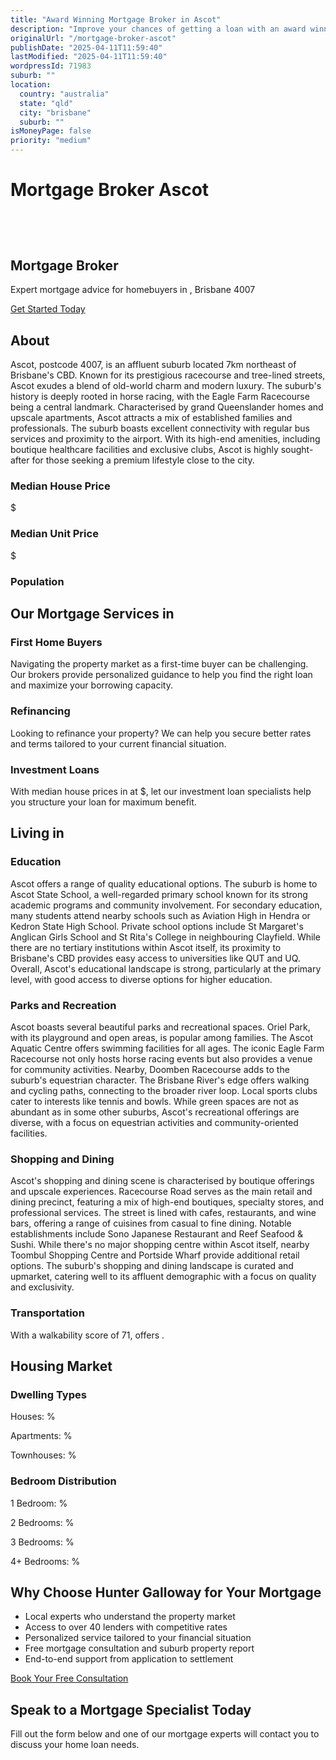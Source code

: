 ```yaml
---
title: "Award Winning Mortgage Broker in Ascot"
description: "Improve your chances of getting a loan with an award winning mortgage broker. We have one of the highest loan approval rates in the country."
originalUrl: "/mortgage-broker-ascot"
publishDate: "2025-04-11T11:59:40"
lastModified: "2025-04-11T11:59:40"
wordpressId: 71983
suburb: ""
location:
  country: "australia"
  state: "qld"
  city: "brisbane"
  suburb: ""
isMoneyPage: false
priority: "medium"
---
```


<h1>Mortgage Broker Ascot</h1>

<p><br /> <script type="application/ld+json"> { "@context": "https://schema.org", "@type": "ProfessionalService", "name": "Hunter Galloway Mortgage Brokers - ", "description": "Professional mortgage brokers serving and surrounding areas in Brisbane", "url": "https://www.huntergalloway.com.au/mortgage-broker-/", "telephone": "+61733766400", "address": { "@type": "PostalAddress", "streetAddress": "Level 34, 1 Eagle St", "addressLocality": "Brisbane", "addressRegion": "QLD", "postalCode": "4000", "addressCountry": "AU" }, "geo": { "@type": "GeoCoordinates", "latitude": "", "longitude": "" }, "areaServed": { "@type": "City", "name": "" }, "priceRange": "$$" } </script></p> <header></header> <section class="hero-section"> <div class="container"> <h1>Mortgage Broker</h1> <p class="lead">Expert mortgage advice for homebuyers in , Brisbane 4007</p> <p><a class="btn btn-primary" href="#contact-form">Get Started Today</a></p> </div> </section> <section class="suburb-overview"> <div class="container"> <h2>About</h2> <div class="suburb-description"> <p>Ascot, postcode 4007, is an affluent suburb located 7km northeast of Brisbane's CBD. Known for its prestigious racecourse and tree-lined streets, Ascot exudes a blend of old-world charm and modern luxury. The suburb's history is deeply rooted in horse racing, with the Eagle Farm Racecourse being a central landmark. Characterised by grand Queenslander homes and upscale apartments, Ascot attracts a mix of established families and professionals. The suburb boasts excellent connectivity with regular bus services and proximity to the airport. With its high-end amenities, including boutique healthcare facilities and exclusive clubs, Ascot is highly sought-after for those seeking a premium lifestyle close to the city.</p> </div> <div class="suburb-stats"> <div class="stat-item"> <h3>Median House Price</h3> <p>$</p> </div> <div class="stat-item"> <h3>Median Unit Price</h3> <p>$</p> </div> <div class="stat-item"> <h3>Population</h3> </div> </div> </div> </section> <section class="mortgage-services"> <div class="container"> <h2>Our Mortgage Services in</h2> <div class="services-grid"> <div class="service-item"> <h3>First Home Buyers</h3> <p>Navigating the property market as a first-time buyer can be challenging. Our brokers provide personalized guidance to help you find the right loan and maximize your borrowing capacity.</p> </div> <div class="service-item"> <h3>Refinancing</h3> <p>Looking to refinance your property? We can help you secure better rates and terms tailored to your current financial situation.</p> </div> <div class="service-item"> <h3>Investment Loans</h3> <p>With median house prices in at $, let our investment loan specialists help you structure your loan for maximum benefit.</p> </div> </div> </div> </section> <section class="suburb-living"> <div class="container"> <h2>Living in</h2> <div class="living-aspect"> <h3>Education</h3> <p>Ascot offers a range of quality educational options. The suburb is home to Ascot State School, a well-regarded primary school known for its strong academic programs and community involvement. For secondary education, many students attend nearby schools such as Aviation High in Hendra or Kedron State High School. Private school options include St Margaret's Anglican Girls School and St Rita's College in neighbouring Clayfield. While there are no tertiary institutions within Ascot itself, its proximity to Brisbane's CBD provides easy access to universities like QUT and UQ. Overall, Ascot's educational landscape is strong, particularly at the primary level, with good access to diverse options for higher education.</p> </div> <div class="living-aspect"> <h3>Parks and Recreation</h3> <p>Ascot boasts several beautiful parks and recreational spaces. Oriel Park, with its playground and open areas, is popular among families. The Ascot Aquatic Centre offers swimming facilities for all ages. The iconic Eagle Farm Racecourse not only hosts horse racing events but also provides a venue for community activities. Nearby, Doomben Racecourse adds to the suburb's equestrian character. The Brisbane River's edge offers walking and cycling paths, connecting to the broader river loop. Local sports clubs cater to interests like tennis and bowls. While green spaces are not as abundant as in some other suburbs, Ascot's recreational offerings are diverse, with a focus on equestrian activities and community-oriented facilities.</p> </div> <div class="living-aspect"> <h3>Shopping and Dining</h3> <p>Ascot's shopping and dining scene is characterised by boutique offerings and upscale experiences. Racecourse Road serves as the main retail and dining precinct, featuring a mix of high-end boutiques, specialty stores, and professional services. The street is lined with cafes, restaurants, and wine bars, offering a range of cuisines from casual to fine dining. Notable establishments include Sono Japanese Restaurant and Reef Seafood &amp; Sushi. While there's no major shopping centre within Ascot itself, nearby Toombul Shopping Centre and Portside Wharf provide additional retail options. The suburb's shopping and dining landscape is curated and upmarket, catering well to its affluent demographic with a focus on quality and exclusivity.</p> </div> <div class="living-aspect"> <h3>Transportation</h3> <p>With a walkability score of 71, offers .</p> </div> </div> </section> <section class="housing-market"> <div class="container"> <h2>Housing Market</h2> <div class="market-stats"> <div class="stat-column"> <h3>Dwelling Types</h3> <p>Houses: %</p> <p>Apartments: %</p> <p>Townhouses: %</p> </div> <div class="stat-column"> <h3>Bedroom Distribution</h3> <p>1 Bedroom: %</p> <p>2 Bedrooms: %</p> <p>3 Bedrooms: %</p> <p>4+ Bedrooms: %</p> </div> </div> <div class="market-description"></div> </div> </section> <section class="why-choose-us"> <div class="container"> <h2>Why Choose Hunter Galloway for Your Mortgage</h2> <ul class="benefits-list"> <li>Local experts who understand the property market</li> <li>Access to over 40 lenders with competitive rates</li> <li>Personalized service tailored to your financial situation</li> <li>Free mortgage consultation and suburb property report</li> <li>End-to-end support from application to settlement</li> </ul> <div class="cta-container"><a class="btn btn-secondary" href="#contact-form">Book Your Free Consultation</a></div> </div> </section> <section id="contact-form" class="contact-section"> <div class="container"> <h2>Speak to a Mortgage Specialist Today</h2> <p>Fill out the form below and one of our mortgage experts will contact you to discuss your home loan needs.</p> <p></p> </div> </section> <footer></footer>
